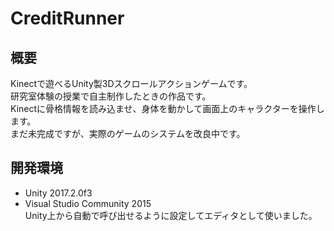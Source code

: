 # CreditRunner

## 概要
Kinectで遊べるUnity製3Dスクロールアクションゲームです。  
研究室体験の授業で自主制作したときの作品です。  
Kinectに骨格情報を読み込ませ、身体を動かして画面上のキャラクターを操作します。  
まだ未完成ですが、実際のゲームのシステムを改良中です。  

## 開発環境  
* Unity 2017.2.0f3
* Visual Studio Community 2015  
    Unity上から自動で呼び出せるように設定してエディタとして使いました。